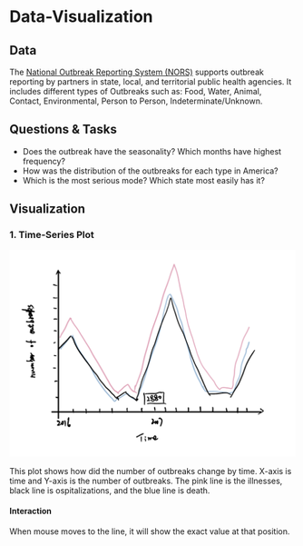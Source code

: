 # Data-Visualization

## Data
The [National Outbreak Reporting System (NORS)](https://www.cdc.gov/nors/) supports outbreak reporting by partners in state, local, and territorial public health agencies. It includes different types of Outbreaks such as: Food, Water, Animal, Contact, Environmental, Person to Person, Indeterminate/Unknown.

## Questions & Tasks
* Does the outbreak have the seasonality? Which months have highest frequency?
* How was the distribution of the outbreaks for each type in America?
* Which is the most serious mode? Which state most easily has it?

## Visualization
### 1. Time-Series Plot
![sketch](https://github.com/MoooYang/DataV/blob/master/%E6%88%AA%E5%B1%8F2020-09-30%20%E4%B8%8B%E5%8D%8811.33.48.png)

This plot shows how did the number of outbreaks change by time. X-axis is time and Y-axis is the number of outbreaks.
The pink line is the illnesses, black line is ospitalizations, and the blue line is death. 

#### Interaction
When mouse moves to the line, it will show the exact value at that position.
